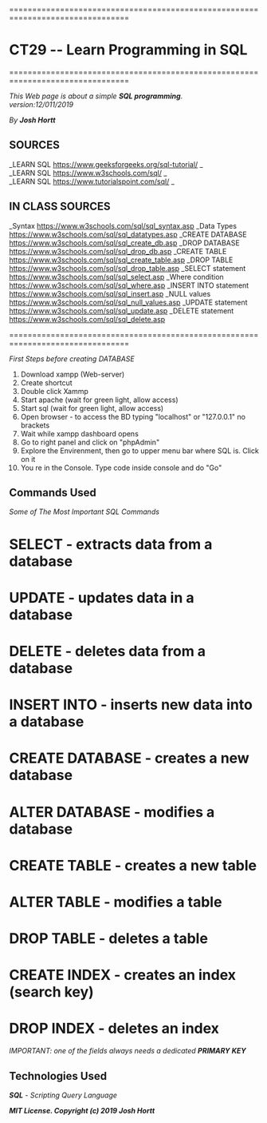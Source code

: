 ================================================================================

# CT29 -- Learn Programming in SQL

================================================================================

_This Web page is about a simple **SQL programming**_.<br/>
_version:12/011/2019_<br/>

_By **Josh Hortt**_

## SOURCES
_LEARN SQL   https://www.geeksforgeeks.org/sql-tutorial/ _<br/>
_LEARN SQL   https://www.w3schools.com/sql/ _<br/>
_LEARN SQL   https://www.tutorialspoint.com/sql/ _<br/>


 ## IN CLASS SOURCES
_Syntax  https://www.w3schools.com/sql/sql_syntax.asp 
_Data Types  https://www.w3schools.com/sql/sql_datatypes.asp
_CREATE DATABASE  https://www.w3schools.com/sql/sql_create_db.asp
_DROP DATABASE  https://www.w3schools.com/sql/sql_drop_db.asp
_CREATE TABLE  https://www.w3schools.com/sql/sql_create_table.asp
_DROP TABLE  https://www.w3schools.com/sql/sql_drop_table.asp
_SELECT statement  https://www.w3schools.com/sql/sql_select.asp
_Where condition  https://www.w3schools.com/sql/sql_where.asp
_INSERT INTO statement  https://www.w3schools.com/sql/sql_insert.asp
_NULL values  https://www.w3schools.com/sql/sql_null_values.asp
_UPDATE statement  https://www.w3schools.com/sql/sql_update.asp
_DELETE  statement  https://www.w3schools.com/sql/sql_delete.asp

================================================================================

_First Steps before creating DATABASE_

1. Download xampp (Web-server)
2. Create shortcut
3. Double click Xammp
4. Start  apache (wait for green light, allow access)
5. Start sql (wait for green light, allow access)
6. Open browser - to access the BD typing "localhost" or "127.0.0.1" no brackets
7. Wait while xampp dashboard opens
8. Go to right panel and click on "phpAdmin"
9. Explore the Envirenment, then go to upper menu bar where SQL is. Click on it
10. You re in the Console. Type code inside console and do "Go"

## Commands Used
_Some of The Most Important SQL Commands_

# SELECT - extracts data from a database
# UPDATE - updates data in a database
# DELETE - deletes data from a database
# INSERT INTO - inserts new data into a database
# CREATE DATABASE - creates a new database
# ALTER DATABASE - modifies a database
# CREATE TABLE - creates a new table
# ALTER TABLE - modifies a table
# DROP TABLE - deletes a table
# CREATE INDEX - creates an index (search key)
# DROP INDEX - deletes an index

_IMPORTANT: one of the fields always needs a dedicated **PRIMARY KEY**_

## Technologies Used

_**SQL** - Scripting Query Language_<br/>

_**MIT License. Copyright (c) 2019 Josh Hortt**_
